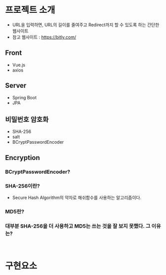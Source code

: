 # 프로젝트 소개
- URL을 입력하면, URL의 길이를 줄여주고 Redirect까지 할 수 있도록 하는 간단한 웹사이트
- 참고 웹사이트 : https://bitly.com/

## Front
- Vue.js
- axios

## Server
- Spring Boot
- JPA

## 비밀번호 암호화
- SHA-256
- salt
- BCryptPasswordEncoder


## Encryption

### BCryptPasswordEncoder?

### SHA-256이란?
- Secure Hash Algorithm의 약자로 해쉬함수를 사용하는 알고리즘이다. 

### MD5란?

### 대부분 SHA-256을 더 사용하고 MD5는 쓰는 것을 잘 보지 못했다. 그 이유는?

</br>

# 구현요소

